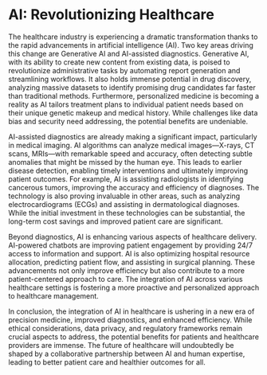 # AI: Revolutionizing Healthcare

The healthcare industry is experiencing a dramatic transformation thanks to the rapid advancements in artificial intelligence (AI).  Two key areas driving this change are Generative AI and AI-assisted diagnostics. Generative AI, with its ability to create new content from existing data, is poised to revolutionize administrative tasks by automating report generation and streamlining workflows.  It also holds immense potential in drug discovery, analyzing massive datasets to identify promising drug candidates far faster than traditional methods.  Furthermore, personalized medicine is becoming a reality as AI tailors treatment plans to individual patient needs based on their unique genetic makeup and medical history.  While challenges like data bias and security need addressing, the potential benefits are undeniable.


AI-assisted diagnostics are already making a significant impact, particularly in medical imaging.  AI algorithms can analyze medical images—X-rays, CT scans, MRIs—with remarkable speed and accuracy, often detecting subtle anomalies that might be missed by the human eye. This leads to earlier disease detection, enabling timely interventions and ultimately improving patient outcomes.  For example, AI is assisting radiologists in identifying cancerous tumors, improving the accuracy and efficiency of diagnoses.  The technology is also proving invaluable in other areas, such as analyzing electrocardiograms (ECGs) and assisting in dermatological diagnoses.  While the initial investment in these technologies can be substantial, the long-term cost savings and improved patient care are significant.


Beyond diagnostics, AI is enhancing various aspects of healthcare delivery.  AI-powered chatbots are improving patient engagement by providing 24/7 access to information and support.  AI is also optimizing hospital resource allocation, predicting patient flow, and assisting in surgical planning.  These advancements not only improve efficiency but also contribute to a more patient-centered approach to care.  The integration of AI across various healthcare settings is fostering a more proactive and personalized approach to healthcare management.


In conclusion, the integration of AI in healthcare is ushering in a new era of precision medicine, improved diagnostics, and enhanced efficiency.  While ethical considerations, data privacy, and regulatory frameworks remain crucial aspects to address, the potential benefits for patients and healthcare providers are immense.  The future of healthcare will undoubtedly be shaped by a collaborative partnership between AI and human expertise, leading to better patient care and healthier outcomes for all.